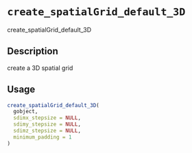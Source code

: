 # `create_spatialGrid_default_3D`

create_spatialGrid_default_3D


## Description

create a 3D spatial grid


## Usage

```r
create_spatialGrid_default_3D(
  gobject,
  sdimx_stepsize = NULL,
  sdimy_stepsize = NULL,
  sdimz_stepsize = NULL,
  minimum_padding = 1
)
```



